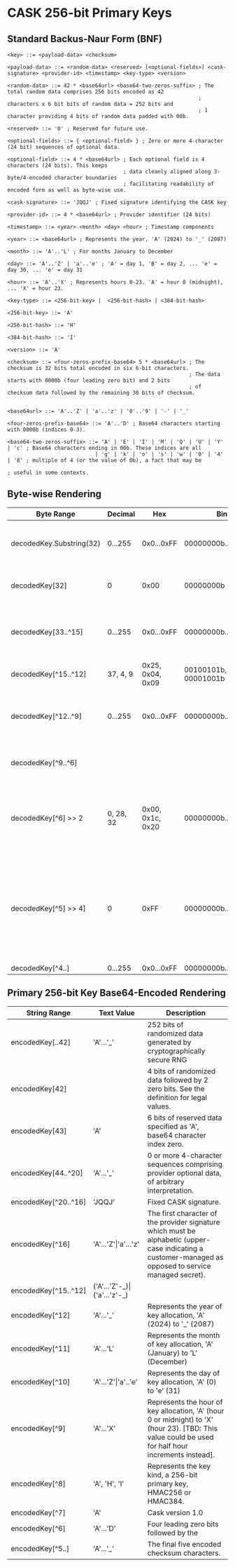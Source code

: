 # CASK 256-bit Primary Keys
## Standard Backus-Naur Form (BNF)
```
<key> ::= <payload-data> <checksum>

<payload-data> ::= <random-data> <reserved> [<optional-fields>] <cask-signature> <provider-id> <timestamp> <key-type> <version>

<random-data> ::= 42 * <base64url> <base64-two-zeros-suffix> ; The total random data comprises 256 bits encoded as 42
                                                             ; characters x 6 bit bits of random data = 252 bits and
                                                             ; 1 character providing 4 bits of random data padded with 00b.

<reserved> ::= '0' ; Reserved for future use.

<optional-fields> ::= { <optional-field> } ; Zero or more 4-character (24 bit) sequences of optional data.

<optional-field> ::= 4 * <base64url> ; Each optional field is 4 characters (24 bits). This keeps
                                     ; data cleanly aligned along 3-byte/4-encoded character boundaries
                                     ; facilitating readability of encoded form as well as byte-wise use.

<cask-signature> ::= 'JQQJ' ; Fixed signature identifying the CASK key

<provider-id> ::= 4 * <base64url> ; Provider identifier (24 bits)

<timestamp> ::= <year> <month> <day> <hour> ; Timestamp components

<year> ::= <base64url> ; Represents the year, 'A' (2024) to '_' (2087)

<month> ::= 'A'..'L' ; For months January to December

<day> ::= 'A'..'Z' | 'a'..'e' ; 'A' = day 1, 'B' = day 2, ... 'e' = day 30, ... 'e' = day 31

<hour> ::= 'A'..'X' ; Represents hours 0-23. 'A' = hour 0 (midnight), ... 'X' = hour 23.

<key-type> ::= <256-bit-key> |  <256-bit-hash> | <384-bit-hash>

<256-bit-key> ::= 'A'

<256-bit-hash> ::= 'H'

<384-bit-hash> ::= 'I'

<version> ::= 'A' 

<checksum> ::= <four-zeros-prefix-base64> 5 * <base64url> ; The checksum is 32 bits total encoded in six 6-bit characters.
                                                          ; The data starts with 0000b (four leading zero bit) and 2 bits
                                                          ; of checksum data followed by the remaining 30 bits of checksum.


<base64url> ::= 'A'..'Z' | 'a'..'z' | '0'..'9' | '-' | '_'

<four-zeros-prefix-base64> ::= 'A'..'D' ; Base64 characters starting with 0000b (indices 0-3).

<base64-two-zeros-suffix> ::= 'A' | 'E' | 'I' | 'M' | 'Q' | 'U' | 'Y' | 'c' ; Base64 characters ending in 00b. These indices are all
                            | 'g' | 'k' | 'o' | 's' | 'w' | '0' | '4' | '8' ; multiple of 4 (or the value of 0b), a fact that may be
                                                                            ; useful in some contexts.
```
## Byte-wise Rendering
|Byte Range|Decimal|Hex|Binary|Description|
|-|-|-|-|-|
|decodedKey.Substring(32)|0...255|0x0...0xFF|00000000b...11111111b|256 bits of random data produced by a cryptographically secure RNG|
|decodedKey[32]|0|0x00|00000000b| A reserved byte to enforce 3-byte alignment, set to zero.
|decodedKey[33..^15]|0...255|0x0...0xFF|00000000b...11111111b|Provider-defined data, comprising 0 or more 3-byte sequences, of arbitrary interpretation.
|decodedKey[^15..^12]| 37, 4, 9  |0x25, 0x04, 0x09| 00100101b, 00000100b, 00001001b | Decoded 'JQQJ' signature.
|decodedKey[^12..^9]|0...255|0x0...0xFF|00000000b...11111111b| Provider identifier, e.g. , '0x4c', '0x44', '0x93' (base64 encoded as 'TEST')
|decodedKey[^9..^6]||||Time stamp data encoded in 4 six-bit blocks for YMDH.
|decodedKey[^6] >> 2|0, 28, 32|0x00, 0x1c, 0x20|00000000b...11111100b| Leading 6 bits comprises kind enum followed by 2 bits of reserved padding. key[key.Length - 6] & 0xfc == 0.
|decodedKey[^5] >> 4]|0|0xFF|00000000b...11110000b| Leading 4 bits comprise 4 bits of reserved version information + 4 bits of zero padding (to preserve consistent rendering of the subsequence checksum data).
|decodedKey[^4..]|0...255|0x0...0xFF|00000000b..11111111b|CRC32(key[..^4])

## Primary 256-bit Key Base64-Encoded Rendering
|String Range|Text Value|Description|
|-|-|-|
|encodedKey[..42] | 'A'...'_' | 252 bits of randomized data generated by cryptographically secure RNG
|encodedKey[42] | <base64-two-zeros-suffix> | 4 bits of randomized data followed by 2 zero bits. See the <base64-two-zeros-suffix> definition for legal values.
|encodedKey[43] | 'A' | 6 bits of reserved data specified as 'A', base64 character index zero.
|encodedKey[44..^20]|'A'...'_'|0 or more 4-character sequences comprising provider optional data, of arbitrary interpretation.
|encodedKey[^20..^16]|'JQQJ'| Fixed CASK signature.
|encodedKey[^16]|'A'...'Z'\|'a'...'z'| The first character of the provider signature which must be alphabetic (upper-case indicating a customer-managed as opposed to service managed secret).
|encodedKey[^15..^12]|('A'...'Z'-\_)\|('a'...'z'-\_)| | The remaining three encoded characters. Any alphabetic characters must be consistently upper- or lower-case (to distinguish customer- vs. service-managed secrets).
|encodedKey[^12]|'A'...'_'|Represents the year of key allocation, 'A' (2024) to '_' (2087)|
|encodedKey[^11]|'A'...'L'|Represents the month of key allocation, 'A' (January) to 'L' (December)|
|encodedKey[^10]|'A'...'Z'\|'a'..'e'|Represents the day of key allocation, 'A' (0) to 'e' (31)|
|encodedKey[^9]|'A'...'X'|Represents the hour of key allocation, 'A' (hour 0 or midnight) to 'X' (hour 23). [TBD: This value could be used for half hour increments instead].
|encodedKey[^8]|'A', 'H', 'I'|Represents the key kind, a 256-bit primary key, HMAC256 or HMAC384.
|encodedKey[^7]|'A'|Cask version 1.0
|encodedKey[^6]| 'A'...'D'| Four leading zero bits followed by the 
|encodedKey[^5..]|'A'...'_'|The final five encoded checksum characters.
